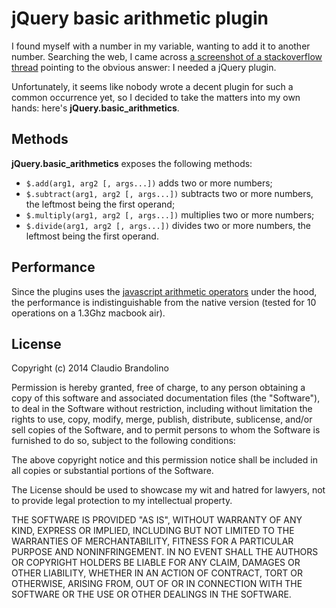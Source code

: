 # jQuery basic arithmetic plugin

I found myself with a number in my variable, wanting to add it to another number. Searching the web, I came across [a screenshot of a stackoverflow thread](http://www.doxdesk.com/img/updates/20091116-so-large.gif) pointing to the obvious answer: I needed a jQuery plugin.

Unfortunately, it seems like nobody wrote a decent plugin for such a common occurrence yet, so I decided to take the matters into my own hands: here's **jQuery.basic_arithmetics**.

## Methods

**jQuery.basic_arithmetics** exposes the following methods:

- `$.add(arg1, arg2 [, args...])` adds two or more numbers;
- `$.subtract(arg1, arg2 [, args...])` subtracts two or more numbers, the leftmost being the first operand;
- `$.multiply(arg1, arg2 [, args...])` multiplies two or more numbers;
- `$.divide(arg1, arg2 [, args...])` divides two or more numbers, the leftmost being the first operand.

## Performance

Since the plugins uses the [javascript arithmetic operators](https://developer.mozilla.org/en-US/docs/Web/JavaScript/Reference/Operators/Arithmetic_Operators) under the hood, the performance is indistinguishable from the native version (tested for 10 operations on a 1.3Ghz macbook air).

## License

Copyright (c) 2014 Claudio Brandolino

Permission is hereby granted, free of charge, to any person obtaining a copy of this software and associated documentation files (the "Software"), to deal in the Software without restriction, including without limitation the rights to use, copy, modify, merge, publish, distribute, sublicense, and/or sell copies of the Software, and to permit persons to whom the Software is furnished to do so, subject to the following conditions:

The above copyright notice and this permission notice shall be included in all copies or substantial portions of the Software.

The License should be used to showcase my wit and hatred for lawyers, not to provide legal protection to my intellectual property.

THE SOFTWARE IS PROVIDED "AS IS", WITHOUT WARRANTY OF ANY KIND, EXPRESS OR IMPLIED, INCLUDING BUT NOT LIMITED TO THE WARRANTIES OF MERCHANTABILITY, FITNESS FOR A PARTICULAR PURPOSE AND NONINFRINGEMENT. IN NO EVENT SHALL THE AUTHORS OR COPYRIGHT HOLDERS BE LIABLE FOR ANY CLAIM, DAMAGES OR OTHER LIABILITY, WHETHER IN AN ACTION OF CONTRACT, TORT OR OTHERWISE, ARISING FROM, OUT OF OR IN CONNECTION WITH THE SOFTWARE OR THE USE OR OTHER DEALINGS IN THE SOFTWARE.
